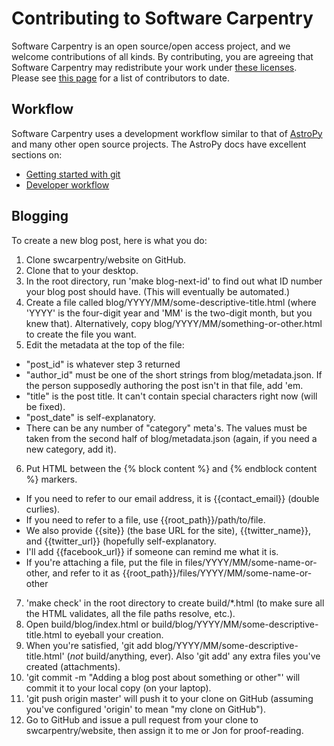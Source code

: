Contributing to Software Carpentry
==================================

Software Carpentry is an open source/open access project, and we
welcome contributions of all kinds.  By contributing, you are agreeing
that Software Carpentry may redistribute your work under
[these licenses][licenses].  Please see [this page][creators] for
a list of contributors to date.

Workflow
--------

Software Carpentry uses a development workflow similar to that of
[AstroPy][] and many other open source projects. The AstroPy docs have
excellent sections on:

* [Getting started with git][astropy-git]
* [Developer workflow][astropy-workflow]

[AstroPy]: http://astropy.org
[astropy-git]: http://astropy.readthedocs.org/en/latest/development/workflow/index.html#getting-started-with-git
[astropy-workflow]: http://astropy.readthedocs.org/en/latest/development/workflow/development_workflow.html
[creators]: http://software-carpentry.org/badges/creator.html
[licenses]: http://software-carpentry.org/license.html

Blogging 
--------

To create a new blog post, here is what you do: 

1. Clone swcarpentry/website on GitHub.
2. Clone that to your desktop.
3. In the root directory, run 'make blog-next-id' to find out what ID number your blog post should have.  (This will eventually be automated.)
4. Create a file called blog/YYYY/MM/some-descriptive-title.html (where 'YYYY' is the four-digit year and 'MM' is the two-digit month, but you knew that).  Alternatively, copy blog/YYYY/MM/something-or-other.html to create the file you want.
5. Edit the metadata at the top of the file:
  - "post_id" is whatever step 3 returned
  - "author_id" must be one of the short strings from blog/metadata.json.  If the person supposedly authoring the post isn't in that file, add 'em.
  - "title" is the post title.  It can't contain special characters right now (will be fixed).
  - "post_date" is self-explanatory.
  - There can be any number of "category" meta's.  The values must be taken from the second half of blog/metadata.json (again, if you need a new category, add it).
6. Put HTML between the {% block content %} and {% endblock content %} markers.
  - If you need to refer to our email address, it is {{contact_email}} (double curlies).
  - If you need to refer to a file, use {{root_path}}/path/to/file.
  - We also provide {{site}} (the base URL for the site), {{twitter_name}}, and {{twitter_url}} (hopefully self-explanatory.
  - I'll add {{facebook_url}} if someone can remind me what it is.
  - If you're attaching a file, put the file in files/YYYY/MM/some-name-or-other, and refer to it as {{root_path}}/files/YYYY/MM/some-name-or-other
7. 'make check' in the root directory to create build/*.html (to make sure all the HTML validates, all the file paths resolve, etc.).
8. Open build/blog/index.html or build/blog/YYYY/MM/some-descriptive-title.html to eyeball your creation.
9. When you're satisfied, 'git add blog/YYYY/MM/some-descriptive-title.html' (*not* build/anything, ever).  Also 'git add' any extra files you've created (attachments).
10. 'git commit -m "Adding a blog post about something or other"' will commit it to your local copy (on your laptop).
11. 'git push origin master' will push it to your clone on GitHub (assuming you've configured 'origin' to mean "my clone on GitHub").
12. Go to GitHub and issue a pull request from your clone to swcarpentry/website, then assign it to me or Jon for proof-reading.
